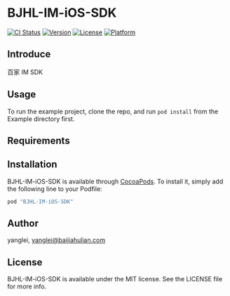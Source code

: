 # BJHL-IM-iOS-SDK

[![CI Status](http://img.shields.io/travis/YangLei-bjhl/BJHL-IM-iOS-SDK.svg?style=flat)](https://travis-ci.org/YangLei-bjhl/BJHL-IM-iOS-SDK)
[![Version](https://img.shields.io/cocoapods/v/BJHL-IM-iOS-SDK.svg?style=flat)](http://cocoapods.org/pods/BJHL-IM-iOS-SDK)
[![License](https://img.shields.io/cocoapods/l/BJHL-IM-iOS-SDK.svg?style=flat)](http://cocoapods.org/pods/BJHL-IM-iOS-SDK)
[![Platform](https://img.shields.io/cocoapods/p/BJHL-IM-iOS-SDK.svg?style=flat)](http://cocoapods.org/pods/BJHL-IM-iOS-SDK)

## Introduce
百家 IM SDK

## Usage

To run the example project, clone the repo, and run `pod install` from the Example directory first.

## Requirements

## Installation

BJHL-IM-iOS-SDK is available through [CocoaPods](http://cocoapods.org). To install
it, simply add the following line to your Podfile:

```ruby
pod "BJHL-IM-iOS-SDK"
```

## Author

yanglei, yanglei@baijiahulian.com 

## License

BJHL-IM-iOS-SDK is available under the MIT license. See the LICENSE file for more info.
